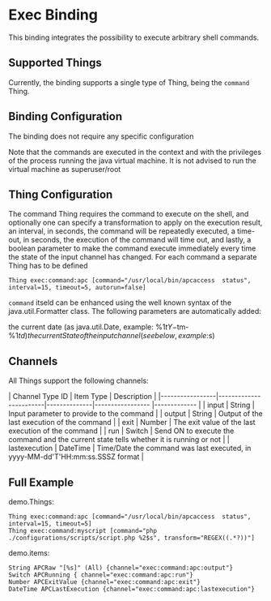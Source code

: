 # Exec Binding

This binding integrates the possibility to execute arbitrary shell commands.

## Supported Things

Currently, the binding supports a single type of Thing, being the ```command``` Thing.

## Binding Configuration

The binding does not require any specific configuration

Note that the commands are executed in the context and with the privileges of the process running the java virtual machine. It is not advised to run the virtual machine as superuser/root

## Thing Configuration

The command Thing requires the command to execute on the shell, and optionally one can specify a transformation to apply on the execution result, an interval, in seconds, the command will be repeatedly executed, a time-out, in seconds, the execution of the command will time out, and lastly, a boolean parameter to make the command execute immediately every time the state of the input channel has changed. For each command a separate Thing has to be defined

```
Thing exec:command:apc [command="/usr/local/bin/apcaccess  status", interval=15, timeout=5, autorun=false]
```

```command``` itseld can be enhanced using the well known syntax of the java.util.Formatter class. The following parameters are automatically added:

the current date (as java.util.Date, example: %1$tY-%1$tm-%1$td)
the current State of the input channel (see below, example: %2$s)

## Channels

All Things support the following channels:

| Channel Type ID | Item Type    | Description  |
|-----------------|------------------------|--------------|----------------- |------------- |
| input | String       | Input parameter to provide to the command |
| output | String       | Output of the last execution of the command |
| exit | Number       | The exit value of the last execution of the command |
| run | Switch       | Send ON to execute the command and the current state tells whether it is running or not |
| lastexecution | DateTime       | Time/Date the command was last executed, in yyyy-MM-dd'T'HH:mm:ss.SSSZ format |

## Full Example

demo.Things:

```
Thing exec:command:apc [command="/usr/local/bin/apcaccess  status", interval=15, timeout=5]
Thing exec:command:myscript [command="php ./configurations/scripts/script.php %2$s", transform="REGEX((.*?))"]
```

demo.items:

```
String APCRaw "[%s]" (All) {channel="exec:command:apc:output"} 
Switch APCRunning { channel="exec:command:apc:run"}
Number APCExitValue {channel="exec:command:apc:exit"}
DateTime APCLastExecution {channel="exec:command:apc:lastexecution"}
```
